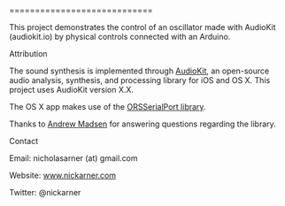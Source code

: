 ============================

This project demonstrates the control of an oscillator made with AudioKit (audiokit.io) by physical controls connected with an Arduino. 


Attribution

The sound synthesis is implemented through <a href="https://github.com/audiokit/AudioKit">AudioKit</a>, an open-source audio analysis, synthesis, and processing library for iOS and OS X. This project uses AudioKit version X.X.

The OS X app makes use of the <a href="https://github.com/armadsen/ORSSerialPort">ORSSerialPort library</a>.

Thanks to <a href="http://blog.andrewmadsen.com/">Andrew Madsen</a> for answering questions regarding the library. 



Contact

Email: nicholasarner (at) gmail.com

Website: www.nickarner.com

Twitter: @nickarner
